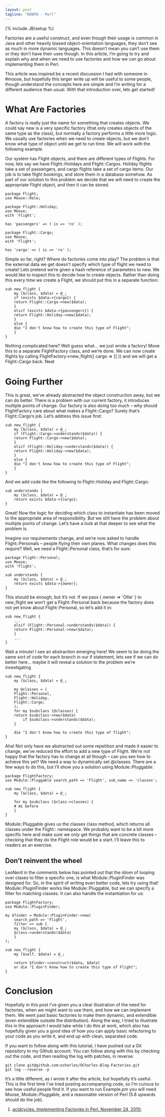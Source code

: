 ```yaml
---
layout: post
tagline: "HOWTO - Perl"
---
```

{% include JB/setup %}

Factories are a useful construct, and even though their usage is common in Java and other heavily biased object-orientation languages, they don’t see as much in more dynamic languages. This doesn’t mean you can’t use them or they don’t have their uses though. In this article, I’m going to try and explain why and when we need to use factories and how we can go about implementing them in Perl.

This article was inspired be a recent discussion I had with someone in #moose, but hopefully this larger write up will be useful to some people, though understand the concepts here are simple and I’m writing for a different audience than usual. With that introduction over, lets get started!

# What Are Factories
A factory is really just the name for something that creates objects. We could say new is a very specific factory (that only creates objects of the same type as the class), but normally a factory performs a little more logic. We usually use factories when we need to create objects, but we don’t know what type of object until we get to run time. We will work with the following example.

Our system has Flight objects, and there are different types of Flights. For now, lets say we have Flight::Holidays and Flight::Cargos. Holiday flights take a set of passengers, and cargo flights take a set of cargo items. Our job is to take flight bookings, and store them in a database somehow. As part of our solution to this problem we decide that we will need to create the appropriate Flight object, and then it can be stored.

    package Flight;
    use Moose::Role;

    package Flight::Holiday;
    use Moose;
    with 'Flight';

    has 'passengers' => ( is => 'ro' );

    package Flight::Cargo;
    use Moose;
    with 'Flight';

    has 'cargo' => ( is => 'ro' );

Simple so far, right? Where do factories come into play? The problem is that the external data we get doesn’t specify which type of flight we need to create! Lets pretend we’re given a hash reference of parameters to new. We would like to inspect this to decide how to create objects. Rather than doing this every time we create a Flight, we should put this in a separate function:

    sub new_flight {
        my ($class, $data) = @_;
        if (exists $data->{cargo}) {
        return Flight::Cargo->new($data);
        }
        elsif (exists $data->{passengers}) {
        return Flight::Holiday->new($data);
        }
        else {
        die "I don't know how to create this type of Flight";
        }
    }

Nothing complicated here? Well guess what… we just wrote a factory! Move this to a separate FlightFactory class, and we’re done. We can now create flights by calling FlightFactory->new_flight({ cargo => [] }) and we will get a Flight::Cargo back. Neat

# Going Further
This is great, we’ve already abstracted the object construction away, but we can do better. There is a problem with our current factory, it introduces multiple points of change. Our factory is also doing too much – why should FlightFactory care about what makes a Flight::Cargo? Surely that’s Flight::Cargo‘s job. Let’s address this issue first:

    sub new_flight {
        my ($class, $data) = @_;
        if (Flight::Cargo->understands($data)) {
        return Flight::Cargo->new($data);
        }
        elsif (Flight::Holiday->understands($data)) {
        return Flight::Holiday->new($data);
        }
        else {
        die "I don't know how to create this type of Flight";
        }
    }

And we add code like the following to Flight::Holiday and Flight::Cargo:

    sub understands {
        my ($class, $data) = @_;
        return exists $data->{cargo};
    }

Great! Now the logic for deciding which class to instantiate has been moved to the appropriate area of responsibility. But we still have the problem about multiple points of change. Let’s have a look at that deeper to see what the problem is.

Imagine our requirements change, and we’re now asked to handle Flight::Personals – people flying their own planes. What changes does this require? Well, we need a Flight::Personal class, that’s for sure:

    package Flight::Personal;
    use Moose;
    with 'Flight';

    sub understands {
        my ($class, $data) = @_;
        return exists $data->{owner};
    }

This should be enough, but it’s not. If we pass { owner => 'Ollie' } to new_flight we won’t get a Flight::Personal back because the factory does not yet know about Flight::Personal, so let’s add it in:

    sub new_flight {
        ...
        elsif (Flight::Personal->understands($data)) {
        return Flight::Personal->new($data);
        }
        ...
    }

Wait a minute! I see an abstraction emerging here! We seem to be doing the same sort of code for each branch in our if statement, lets see if we can do better here… maybe it will reveal a solution to the problem we’re investigating

    sub new_flight {
        my ($class, $data) = @_;

        my @classes = (
        Flight::Personal,
        Flight::Holiday,
        Flight::Cargo;
        );
        for my $subclass (@classes) {
        return $subclass->new($data)
            if $subclass->understands($data);
        }

        die "I don't know how to create this type of flight";
    }

Aha! Not only have we abstracted out some repetition and made it easier to change, we’ve reduced the effort to add a new type of Flight. We’re not happy that the factory has to change at all though – can you see how to achieve this yet? We need a way to dynamically set @classes. There are a few ways to do this, but I’ll show you a solution using Module::Pluggable:


    package FlightFactory;
    use Module::Pluggable search_path => 'Flight', sub_name => 'classes';

    sub new_flight {
        my ($class, $data) = @_;

        for my $subclass ($class->classes) {
        # As before
        }
    }

Module::Pluggable gives us the classes class method, which returns all classes under the Flight:: namespace. We probably want to be a bit more specific here and make sure we only get things that are concrete classes – checking that they do the Flight role would be a start. I’ll leave this to readers as an exercise.

## Don’t reinvent the wheel

LeoNerd in the comments below has pointed out that the idiom of looping over clases to filter a specific one, is what Module::PluginFinder was designed for. So, in the spirit of writing even better code, lets try using that! Module::PluginFinder works like Module::Pluggable, but we can specify a filter for matching classes. It can also handle the instantiation for us:


    package FlightFactory;
    use Module::PluginFinder;

    my $finder = Module::PluginFinder->new(
        search_path => 'Flight',
        filter => sub { 
        my ($class, $data) = @_;
        $class->understands($data)
        }
    );

    sub new_flight {
        my ($self, $data) = @_;

        return $finder->construct($data, $data)
        or die "I don't know how to create this type of Flight";
    }


# Conclusion
Hopefully in this post I’ve given you a clear illustration of the need for factories, when we might want to use them, and how we can implement them. We went past basic factories to make them dynamic, and extendible (even extendible outside the distribution). Along the way, I tried to illustrate this in the approach I would take while I do this at work, which also has hopefully given you a good idea of how you can apply basic refactoring to your code as you write it, and end up with clean, separated code.

If you want to follow along with this tutorial, I have pushed out a Git repository to my Github account. You can follow along with this by checking out the code, and then reading the log with patches, in reverse:


    git clone git@github.com:ocharles/OCharles-Blog-Factories.git
    git log --reverse -p

It’s a little different, as I wrote it after the article, but hopefully it’s useful. This is the first time I’ve tried posting accompanying code, so I’m curious to see how useful people find it. If you want to run Example.pm you will need Moose, Module::Pluggable, and a reasonable version of Perl (5.8 upwards should do the job).


1. [acidcycles. Implementing Factories in Perl. November 24, 2010](http://acidcycles.wordpress.com/2010/11/24/implementing-factories-in-perl/);

